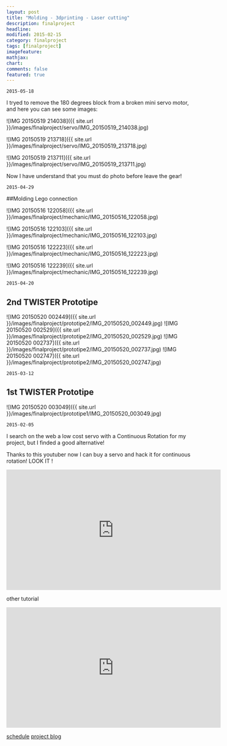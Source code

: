 ```yaml
---
layout: post
title: "Molding - 3dprinting - Laser cutting"
description: finalproject
headline: 
modified: 2015-02-15
category: finalproject
tags: [finalproject]
imagefeature: 
mathjax: 
chart: 
comments: false
featured: true
---
```




	2015-05-18

I tryed to remove the 180 degrees block from a broken mini servo motor, and here you can see some images:

![IMG 20150519 214038]({{ site.url }}/images/finalproject/servo/IMG_20150519_214038.jpg)

![IMG 20150519 213718]({{ site.url }}/images/finalproject/servo/IMG_20150519_213718.jpg)

![IMG 20150519 213711]({{ site.url }}/images/finalproject/servo/IMG_20150519_213711.jpg)

Now I have understand that you must do photo before leave the gear!

	2015-04-29

##Molding Lego connection

![IMG 20150516 122058]({{ site.url }}/images/finalproject/mechanic/IMG_20150516_122058.jpg)

![IMG 20150516 122103]({{ site.url }}/images/finalproject/mechanic/IMG_20150516_122103.jpg)

![IMG 20150516 122223]({{ site.url }}/images/finalproject/mechanic/IMG_20150516_122223.jpg)

![IMG 20150516 122239]({{ site.url }}/images/finalproject/mechanic/IMG_20150516_122239.jpg)

	2015-04-20

## 2nd TWISTER Prototipe

![IMG 20150520 002449]({{ site.url }}/images/finalproject/prototipe2/IMG_20150520_002449.jpg)
![IMG 20150520 002529]({{ site.url }}/images/finalproject/prototipe2/IMG_20150520_002529.jpg)
![IMG 20150520 002737]({{ site.url }}/images/finalproject/prototipe2/IMG_20150520_002737.jpg)
![IMG 20150520 002747]({{ site.url }}/images/finalproject/prototipe2/IMG_20150520_002747.jpg)

	2015-03-12

## 1st TWISTER Prototipe

![IMG 20150520 003049]({{ site.url }}/images/finalproject/prototipe1/IMG_20150520_003049.jpg)



	2015-02-05

I search on the web a low cost servo with a Continuous Rotation for my project, but I finded a good alternative!

Thanks to this youtuber now I can buy a servo and hack it for continuous rotation!
LOOK IT !

<iframe width="560" height="315" src="https://www.youtube.com/embed/6G1nHfvl4aI" frameborder="0" ></iframe>

other tutorial

<iframe width="560" height="315" src="https://www.youtube.com/embed/6G1nHfvl4aI" frameborder="0" allowfullscreen></iframe>


<a href="{{ site.url }}/finalproject/schedule/"><span class="tiny button success ">schedule</span></a>
<a href="{{ site.url }}/final_project/"><span class="tiny button success ">project blog</span></a>